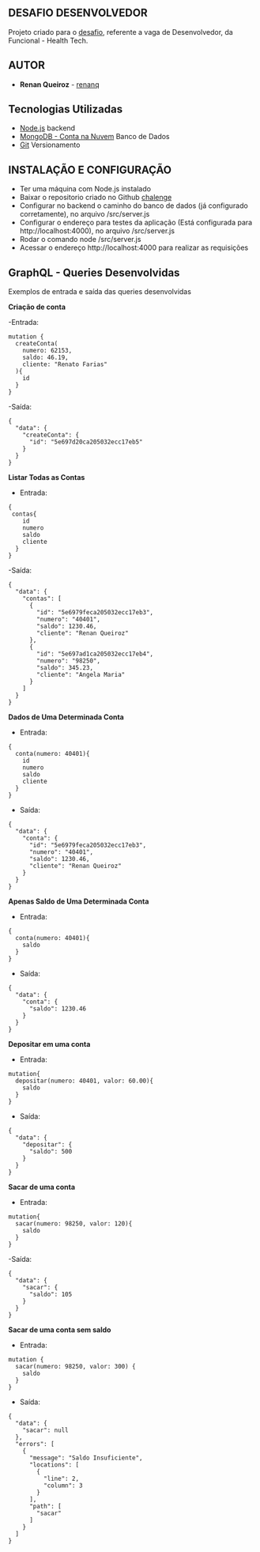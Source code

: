 ## DESAFIO DESENVOLVEDOR

Projeto criado para o [desafio](https://github.com/funcional-health/challenge/), referente a vaga de Desenvolvedor, da Funcional - Health Tech.


## AUTOR

* **Renan Queiroz** - [renanq](https://github.com/renanq)


## Tecnologias Utilizadas

- [Node.js](https://nodejs.org/) backend
- [MongoDB - Conta na Nuvem](https://www.mongodb.com/cloud/atlas/) Banco de Dados
- [Git](https://git-scm.com/) Versionamento


## INSTALAÇÃO E CONFIGURAÇÃO

- Ter uma máquina com Node.js instalado
- Baixar o repositorio criado no Github [chalenge](https://github.com/renanq/challenge)
- Configurar no backend o caminho do banco de dados (já configurado corretamente), no arquivo /src/server.js
- Configurar o endereço para testes da aplicação (Está configurada para http://localhost:4000), no arquivo /src/server.js
- Rodar o comando node /src/server.js
- Acessar o endereço http://localhost:4000 para realizar as requisições


## GraphQL - Queries Desenvolvidas

Exemplos de entrada e saída das queries desenvolvidas

**Criação de conta**

-Entrada: 
```
mutation {
  createConta(
    numero: 62153, 
    saldo: 46.19, 
    cliente: "Renato Farias"
  ){
    id
  }
}
```

-Saída:
```
{
  "data": {
    "createConta": {
      "id": "5e697d20ca205032ecc17eb5"
    }
  }
}
```

**Listar Todas as Contas**

- Entrada:
```
{
 contas{
    id
    numero
    saldo
    cliente
  }
}
```

-Saída:
```
{
  "data": {
    "contas": [
      {
        "id": "5e6979feca205032ecc17eb3",
        "numero": "40401",
        "saldo": 1230.46,
        "cliente": "Renan Queiroz"
      },
      {
        "id": "5e697ad1ca205032ecc17eb4",
        "numero": "98250",
        "saldo": 345.23,
        "cliente": "Angela Maria"
      }
    ]
  }
}
```

**Dados de Uma Determinada Conta**

- Entrada:
```
{
  conta(numero: 40401){
    id
    numero
    saldo
    cliente
  }
}
```

- Saída:
```
{
  "data": {
    "conta": {
      "id": "5e6979feca205032ecc17eb3",
      "numero": "40401",
      "saldo": 1230.46,
      "cliente": "Renan Queiroz"
    }
  }
}
```

**Apenas Saldo de Uma Determinada Conta**

- Entrada:
```
{
  conta(numero: 40401){
    saldo
  }
}
```

- Saída:
```
{
  "data": {
    "conta": {
      "saldo": 1230.46
    }
  }
}
```

**Depositar em uma conta**

- Entrada:
```
mutation{
  depositar(numero: 40401, valor: 60.00){
    saldo
  }
}
```
- Saída:
```
{
  "data": {
    "depositar": {
      "saldo": 500
    }
  }
}
```

**Sacar de uma conta**

- Entrada:
```
mutation{
  sacar(numero: 98250, valor: 120){
    saldo
  }
}
```

-Saída:
```
{
  "data": {
    "sacar": {
      "saldo": 105
    }
  }
}
```

**Sacar de uma conta sem saldo**

- Entrada:
```
mutation {
  sacar(numero: 98250, valor: 300) {
    saldo
  }
}
```

- Saída:
```
{
  "data": {
    "sacar": null
  },
  "errors": [
    {
      "message": "Saldo Insuficiente",
      "locations": [
        {
          "line": 2,
          "column": 3
        }
      ],
      "path": [
        "sacar"
      ]
    }
  ]
}
```

